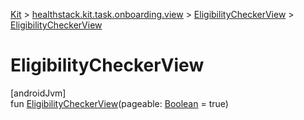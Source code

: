 
[Kit](../../../kit.html) > [healthstack.kit.task.onboarding.view](../index.html) > [EligibilityCheckerView](index.html) > [EligibilityCheckerView](-eligibility-checker-view.html)



# EligibilityCheckerView



[androidJvm]\
fun [EligibilityCheckerView](-eligibility-checker-view.html)(pageable: [Boolean](https://kotlinlang.org/api/latest/jvm/stdlib/kotlin/-boolean/index.html) = true)




